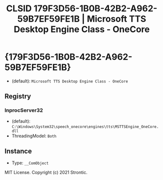 ﻿---
title: "CLSID 179F3D56-1B0B-42B2-A962-59B7EF59FE1B | Microsoft TTS Desktop Engine Class - OneCore"
excerpt: What is COM-Object CLSID 179F3D56-1B0B-42B2-A962-59B7EF59FE1B?
---

# {179F3D56-1B0B-42B2-A962-59B7EF59FE1B}

* (default): `Microsoft TTS Desktop Engine Class - OneCore`

## Registry


### InprocServer32

* (default): `C:\Windows\System32\speech_onecore\engines\tts\MSTTSEngine_OneCore.dll`
* ThreadingModel: `Both`

## Instance

* Type: `__ComObject`

MIT License. Copyright (c) 2021 Strontic.


